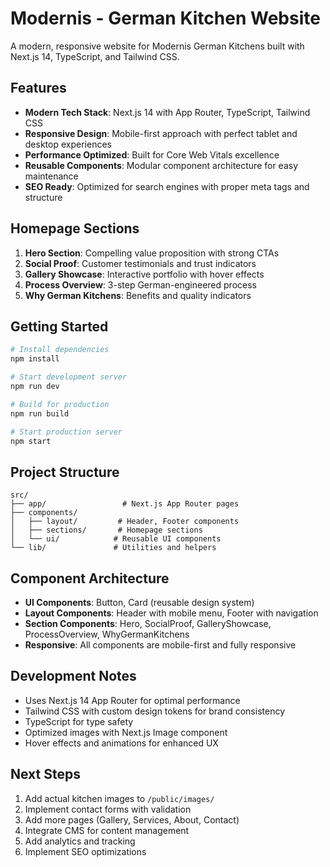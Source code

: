 # Modernis - German Kitchen Website

A modern, responsive website for Modernis German Kitchens built with Next.js 14, TypeScript, and Tailwind CSS.

## Features

- **Modern Tech Stack**: Next.js 14 with App Router, TypeScript, Tailwind CSS
- **Responsive Design**: Mobile-first approach with perfect tablet and desktop experiences
- **Performance Optimized**: Built for Core Web Vitals excellence
- **Reusable Components**: Modular component architecture for easy maintenance
- **SEO Ready**: Optimized for search engines with proper meta tags and structure

## Homepage Sections

1. **Hero Section**: Compelling value proposition with strong CTAs
2. **Social Proof**: Customer testimonials and trust indicators
3. **Gallery Showcase**: Interactive portfolio with hover effects
4. **Process Overview**: 3-step German-engineered process
5. **Why German Kitchens**: Benefits and quality indicators

## Getting Started

```bash
# Install dependencies
npm install

# Start development server
npm run dev

# Build for production
npm run build

# Start production server
npm start
```

## Project Structure

```
src/
├── app/                 # Next.js App Router pages
├── components/
│   ├── layout/         # Header, Footer components
│   ├── sections/       # Homepage sections
│   └── ui/            # Reusable UI components
└── lib/               # Utilities and helpers
```

## Component Architecture

- **UI Components**: Button, Card (reusable design system)
- **Layout Components**: Header with mobile menu, Footer with navigation
- **Section Components**: Hero, SocialProof, GalleryShowcase, ProcessOverview, WhyGermanKitchens
- **Responsive**: All components are mobile-first and fully responsive

## Development Notes

- Uses Next.js 14 App Router for optimal performance
- Tailwind CSS with custom design tokens for brand consistency
- TypeScript for type safety
- Optimized images with Next.js Image component
- Hover effects and animations for enhanced UX

## Next Steps

1. Add actual kitchen images to `/public/images/`
2. Implement contact forms with validation
3. Add more pages (Gallery, Services, About, Contact)
4. Integrate CMS for content management
5. Add analytics and tracking
6. Implement SEO optimizations